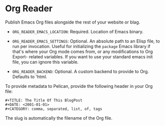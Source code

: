 # Org Reader

Publish Emacs Org files alongside the rest of your website or blag.

- `ORG_READER_EMACS_LOCATION`: Required. Location of Emacs binary.

- `ORG_READER_EMACS_SETTINGS`: Optional. An absolute path to an Elisp file, to
  run per invocation. Useful for initializing the `package` Emacs library if
  that's where your Org mode comes from, or any modifications to Org Export-
  related variables. If you want to use your standard emacs init file, you 
  can ignore this variable.

- `ORG_READER_BACKEND`: Optional. A custom backend to provide to Org. Defaults
  to 'html.

To provide metadata to Pelican, provide the following header in your Org file:

	#+TITLE: The Title Of This BlogPost
	#+DATE: <2001-01-01>
	#+CATEGORY: comma, separated, list, of, tags

The slug is automatically the filename of the Org file.
